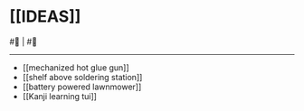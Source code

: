 # [[IDEAS]]
#📃  | #🌱 
___

- [[mechanized hot glue gun]]
- [[shelf above soldering station]]
- [[battery powered lawnmower]]
- [[Kanji learning tui]]